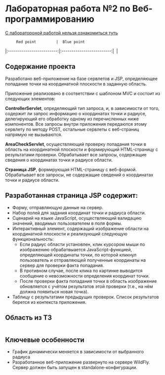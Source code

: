 # Лабораторная работа №2 по Веб-программированию

[С лаборатороной работой нельзя ознакомиться туть]()

         Red point         |  Blue point
|:-------------------------:|:-------------------------:|
![]()           | ![]()
## Содержание проекта

Разработано веб-приложение на базе сервлетов и JSP, определяющее попадание точки на координатной плоскости в заданную область.

Приложение реализовано в соответствии с шаблоном MVC и состоит из следующих элементов:

**ControllerServlet**, определяющий тип запроса, и, в зависимости от того, содержит ли запрос информацию о координатах точки и радиусе, делегирующий его обработку одному из перечисленных ниже компонентов. Все запросы внутри приложения передаются этому сервлету по методу POST, остальные сервлеты с веб-страниц напрямую не вызываются.

**AreaCheckServlet**, осуществляющий проверку попадания точки в область на координатной плоскости и формирующий HTML-страницу с результатами проверки. Обрабатывает все запросы, содержащие сведения о координатах точки и радиусе области.

**Страница JSP**, формирующая HTML-страницу с веб-формой. Обрабатывает все запросы, не содержащие сведений о координатах точки и радиусе области.

## Разработанная страница JSP содержит:

- Форму, отправляющую данные на сервер.
- Набор полей для задания координат точки и радиуса области.
- Сценарий на языке JavaScript, осуществляющий валидацию значений, вводимых пользователем в поля формы.
- Интерактивный элемент, содержащий изображение области на координатной плоскости и реализующий следующую функциональность:
    - Если радиус области установлен, клик курсором мыши по изображению обрабатвыается JavaScript-функцией, определяющей координаты точки, по которой кликнул пользователь и отправляющей полученные координаты на сервер для проверки факта попадания.
    - В противном случае, после клика по картинке выводится сообщение о невозможности определения координат точки.
    - После проверки факта попадания точки в область изображение обновляется с учётом результатов этой проверки (т.е., на нём должна появиться новая точка).
- Таблицу с результатами предыдущих проверок. Список результатов берется из контекста приложения.
## Область из ТЗ
![]()
## Ключевые особенности
- График динамически меняется в зависимости от выбранного радиуса
- Разработанное веб-приложение развернуто на сервере WildFly. Сервер должен быть запущен в standalone-конфигурации.
